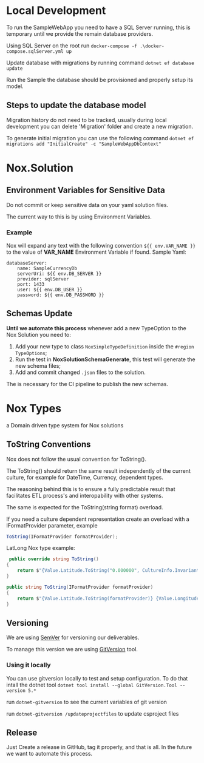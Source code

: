 # Local Development
To run the SampleWebApp you need to have a SQL Server running, this is temporary until we provide the remain database providers.

Using SQL Server on the root run `docker-compose -f .\docker-compose.sqlServer.yml up`

Update database with migrations by running command `dotnet ef database update`

Run the Sample the database should be provisioned and properly setup its model.

## Steps to update the database model

Migration history do not need to be tracked, usually during local development you can delete 'Migration' folder and create a new migration.

To generate initial migration you can use the following command `dotnet ef migrations add "InitialCreate" -c "SampleWebAppDbContext"`

# Nox.Solution

## Environment Variables for Sensitive Data

Do not commit or keep sensitive data on your yaml solution files.

The current way to this is by using Environment Variables.

### Example

Nox will expand any text with the following convention  ``${{ env.VAR_NAME }}`` to the value of **VAR_NAME** Environment Variable if found.
Sample Yaml:

    databaseServer:
        name: SampleCurrencyDb
        serverUri: ${{ env.DB_SERVER }}
        provider: sqlServer
        port: 1433
        user: ${{ env.DB_USER }}
        password: ${{ env.DB_PASSWORD }}

## Schemas Update

**Until we automate this process** whenever add a new TypeOption to the Nox Solution you need to: 
1. Add your new type to class `NoxSimpleTypeDefinition` inside the `#region TypeOptions`;
2. Run the test in **NoxSolutionSchemaGenerate**, this test will generate the new schema files;
3. Add and commit changed `.json` files to the solution. 

The is necessary for the CI pipeline to publish the new schemas. 

# Nox Types

a Domain driven type system for Nox solutions

## ToString Conventions

Nox does not follow the usual convention for ToString().

The ToString() should return the same result independently of the current culture, for example for DateTime, Currency, dependent types.

The reasoning behind this is to ensure a fully predictable result that facilitates ETL process's and interopability with other systems.

The same is expected for the ToString(string format) overload.

If you need a culture dependent representation create an overload with a IFormatProvider parameter, example

```c#
ToString(IFormatProvider formatProvider);
```

LatLong Nox type example:

```c#
 public override string ToString()
{
    return $"{Value.Latitude.ToString("0.000000", CultureInfo.InvariantCulture)} {Value.Longitude.ToString("0.000000", CultureInfo.InvariantCulture)}";
}

public string ToString(IFormatProvider formatProvider)
{
    return $"{Value.Latitude.ToString(formatProvider)} {Value.Longitude.ToString(formatProvider)}";
}
```

## Versioning

We are using [SemVer](https://semver.org/) for versioning our deliverables.

To manage this version we are using [GitVersion](https://github.com/GitTools/GitVersion) tool.

### Using it locally

You can use gitversion locally to test and setup configuration. To do that intall the dotnet tool `dotnet tool install --global GitVersion.Tool --version 5.*`

run `dotnet-gitversion` to see the current variables of git version

run `dotnet-gitversion /updateprojectfiles` to update csproject files

## Release

Just Create a release in GitHub, tag it properly, and that is all. In the future we want to automate this process.